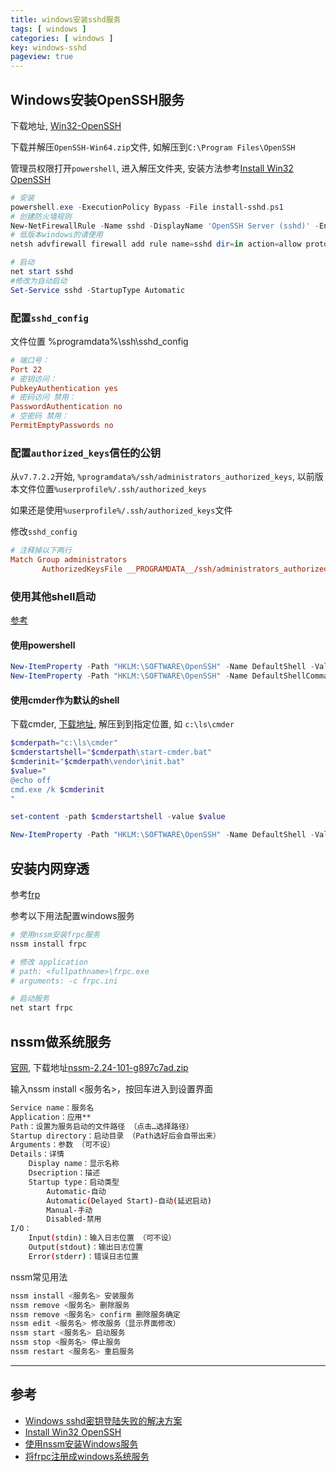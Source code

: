 ```yaml
---
title: windows安装sshd服务
tags: [ windows ]
categories: [ windows ]
key: windows-sshd
pageview: true
---
```


## Windows安装OpenSSH服务

<!--more-->

下载地址, [Win32-OpenSSH](https://github.com/PowerShell/Win32-OpenSSH/releases)

下载并解压`OpenSSH-Win64.zip`文件, 如解压到`C:\Program Files\OpenSSH`

管理员权限打开`powershell`, 进入解压文件夹, 安装方法参考[Install Win32 OpenSSH](https://github.com/PowerShell/Win32-OpenSSH/wiki/Install-Win32-OpenSSH)

```powershell
# 安装
powershell.exe -ExecutionPolicy Bypass -File install-sshd.ps1
# 创建防火墙规则
New-NetFirewallRule -Name sshd -DisplayName 'OpenSSH Server (sshd)' -Enabled True -Direction Inbound -Protocol TCP -Action Allow -LocalPort 22
# 低版本windows的请使用
netsh advfirewall firewall add rule name=sshd dir=in action=allow protocol=TCP localport=22

# 启动
net start sshd
#修改为自动启动
Set-Service sshd -StartupType Automatic
```

### 配置`sshd_config`

文件位置
%programdata%\ssh\sshd_config

```conf
# 端口号：
Port 22
# 密钥访问：
PubkeyAuthentication yes
# 密码访问 禁用：
PasswordAuthentication no
# 空密码 禁用：
PermitEmptyPasswords no
```

### 配置`authorized_keys`信任的公钥

从`v7.7.2.2`开始, `%programdata%/ssh/administrators_authorized_keys`, 以前版本文件位置`%userprofile%/.ssh/authorized_keys`

如果还是使用`%userprofile%/.ssh/authorized_keys`文件

修改`sshd_config`

```conf
# 注释掉以下两行
Match Group administrators
       AuthorizedKeysFile __PROGRAMDATA__/ssh/administrators_authorized_keys
```

### 使用其他shell启动

[参考](https://github.com/PowerShell/Win32-OpenSSH/wiki/DefaultShell)

#### 使用powershell

```powershell
New-ItemProperty -Path "HKLM:\SOFTWARE\OpenSSH" -Name DefaultShell -Value "C:\Windows\System32\WindowsPowerShell\v1.0\powershell.exe" -PropertyType String -Force
New-ItemProperty -Path "HKLM:\SOFTWARE\OpenSSH" -Name DefaultShellCommandOption -Value "/c" -PropertyType String -Force
```

#### 使用cmder作为默认的shell

下载cmder, [下载地址](https://cmder.net/), 解压到到指定位置, 如 `c:\ls\cmder`

```powershell
$cmderpath="c:\ls\cmder"
$cmderstartshell="$cmderpath\start-cmder.bat"
$cmderinit="$cmderpath\vendor\init.bat"
$value="
@echo off
cmd.exe /k $cmderinit
"

set-content -path $cmderstartshell -value $value

New-ItemProperty -Path "HKLM:\SOFTWARE\OpenSSH" -Name DefaultShell -Value "$cmderstartshell" -PropertyType String -Force
```

## 安装内网穿透

参考[frp](/linux/2022/02/16/proxy-frp.html)

参考以下用法配置windows服务

```sh
# 使用nssm安装frpc服务
nssm install frpc

# 修改 application
# path: <fullpathname>\frpc.exe
# arguments: -c frpc.ini

# 启动服务
net start frpc
```

## nssm做系统服务

[官网](https://www.nssm.cc/download), 下载地址[nssm-2.24-101-g897c7ad.zip](https://www.nssm.cc/ci/nssm-2.24-101-g897c7ad.zip)

输入nssm install <服务名>，按回车进入到设置界面

```sh
Service name：服务名
Application：应用**
Path：设置为服务启动的文件路径 （点击…选择路径）
Startup directory：启动目录 （Path选好后会自带出来）
Arguments：参数 （可不设）
Details：详情
    Display name：显示名称
    Dsecription：描述
    Startup type：启动类型
        Automatic-自动
        Automatic(Delayed Start)-自动(延迟启动)
        Manual-手动 
        Disabled-禁用
I/O：
    Input(stdin)：输入日志位置 （可不设）
    Output(stdout)：输出日志位置
    Error(stderr)：错误日志位置
```

nssm常见用法

```sh
nssm install <服务名> 安装服务
nssm remove <服务名> 删除服务
nssm remove <服务名> confirm 删除服务确定
nssm edit <服务名> 修改服务（显示界面修改）
nssm start <服务名> 启动服务
nssm stop <服务名> 停止服务
nssm restart <服务名> 重启服务
```

----

## 参考

- [Windows sshd密钥登陆失败的解决方案](https://blog.csdn.net/Franklins_Fan/article/details/119324249)
- [Install Win32 OpenSSH](https://github.com/PowerShell/Win32-OpenSSH/wiki/Install-Win32-OpenSSH)
- [使用nssm安装Windows服务](https://blog.csdn.net/omaidb/article/details/124923275)
- [将frpc注册成windows系统服务](https://blog.csdn.net/qq_37696855/article/details/122849406)
